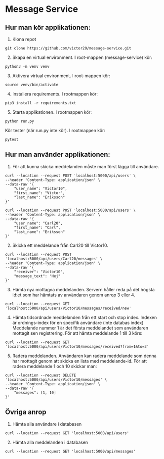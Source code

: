 # Message Service

## Hur man kör applikationen:

1. Klona repot
```
git clone https://github.com/victor20/message-service.git
```

2. Skapa en virtual environment. I root-mappen (message-service) kör:
```
python3 -m venv venv
```

3. Aktivera virtual environment. I root-mappen kör:
```
source venv/bin/activate
```

4. Installera requirements. I rootmappen kör: 
```
pip3 install -r requirements.txt
```

5. Starta applikationen. I rootmappen kör: 
```
python run.py
```

Kör tester (när run.py inte kör). I rootmappen kör: 
```
pytest
```

## Hur man använder applikationen:

1. För att kunna skicka meddelanden måste man först lägga till användare.
```
curl --location --request POST 'localhost:5000/api/users' \
--header 'Content-Type: application/json' \
--data-raw '{
    "user_name": "Victor10",
    "first_name": "Victor",
    "last_name": "Eriksson"
}'
```

```
curl --location --request POST 'localhost:5000/api/users' \
--header 'Content-Type: application/json' \
--data-raw '{
    "user_name": "Carl20",
    "first_name": "Carl",
    "last_name": "Eriksson"
}'
```

2. Skicka ett meddelande från Carl20 till Victor10.
```
curl --location --request POST 'localhost:5000/api/users/Carl20/messages' \
--header 'Content-Type: application/json' \
--data-raw '{
    "receiver": "Victor10",
    "message_text": "Hej"
}'
```

3. Hämta nya mottagna meddelanden. Servern håller reda på det högsta id:et som har hämtats av användaren genom anrop 3 eller 4.
```
curl --location --request GET 'localhost:5000/api/users/Victor10/messages/received/new'
```

4. Hämta tidsordnade meddelanden från ett start och stop index. Indexen är ordnings-index för en specifik användare (inte databas index) Meddelande nummer 1 är det första meddelandet som användaren mottagit sen registrering. För att hämta meddelande 1 till 3 körs:
```
curl --location --request GET 'localhost:5000/api/users/Victor10/messages/received?from=1&to=3'
```

5. Radera meddelanden. Användaren kan radera meddelande som denna har mottagit genom att skicka en lista med meddelande-id. För att radera meddelande 1 och 10 skickar man:
```
curl --location --request DELETE 'localhost:5000/api/users/Victor10/messages' \
--header 'Content-Type: application/json' \
--data-raw '{
    "messages": [1, 10]
}'
```

## Övriga anrop
1. Hämta alla användare i databasen
```
curl --location --request GET 'localhost:5000/api/users'
```
2. Hämta alla meddelanden i databasen
```
curl --location --request GET 'localhost:5000/api/messages'
```